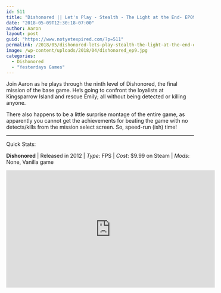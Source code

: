 ```yaml
---
id: 511
title: "Dishonored || Let's Play - Stealth - The Light at the End- EP09"
date: "2018-05-09T12:30:18-07:00"
author: Aaron
layout: post
guid: "https://www.notyetexpired.com/?p=511"
permalink: /2018/05/dishonored-lets-play-stealth-the-light-at-the-end-ep09/
image: /wp-content/uploads/2018/04/dishonored_ep9.jpg
categories:
  - Dishonored
  - "Yesterdays Games"
---
```


Join Aaron as he plays through the ninth level of Dishonored, the final mission of the base game. He’s going to confront the loyalists at Kingsparrow Island and rescue Emily; all without being detected or killing anyone.

There also happens to be a little surprise montage of the entire game, as apparently you cannot get the achievements for beating the game with no detects/kills from the mission select screen. So, speed-run (ish) time!

---

Quick Stats:

**Dishonored** | Released in 2012 | _Type_: FPS | _Cost_: $9.99 on Steam | _Mods_: None, Vanilla game

<iframe allowfullscreen="allowfullscreen" frameborder="0" height="315" loading="lazy" src="https://www.youtube.com/embed/a9B2g_V6j5c" width="560"></iframe>
